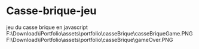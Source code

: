 # Casse-brique-jeu
jeu du casse brique en javascript
F:\Download\iPortfolio\assets\portfolio\casseBrique\casseBriqueGame.PNG
F:\Download\iPortfolio\assets\portfolio\casseBrique\gameOver.PNG
